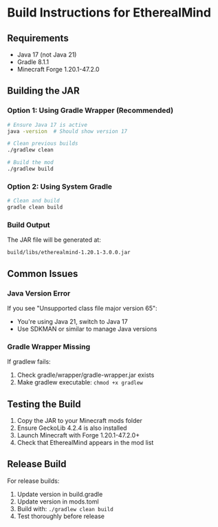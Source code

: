 # Build Instructions for EtherealMind

## Requirements
- Java 17 (not Java 21)
- Gradle 8.1.1
- Minecraft Forge 1.20.1-47.2.0

## Building the JAR

### Option 1: Using Gradle Wrapper (Recommended)
```bash
# Ensure Java 17 is active
java -version  # Should show version 17

# Clean previous builds
./gradlew clean

# Build the mod
./gradlew build
```

### Option 2: Using System Gradle
```bash
# Clean and build
gradle clean build
```

### Build Output
The JAR file will be generated at:
```
build/libs/etherealmind-1.20.1-3.0.0.jar
```

## Common Issues

### Java Version Error
If you see "Unsupported class file major version 65":
- You're using Java 21, switch to Java 17
- Use SDKMAN or similar to manage Java versions

### Gradle Wrapper Missing
If gradlew fails:
1. Check gradle/wrapper/gradle-wrapper.jar exists
2. Make gradlew executable: `chmod +x gradlew`

## Testing the Build
1. Copy the JAR to your Minecraft mods folder
2. Ensure GeckoLib 4.2.4 is also installed
3. Launch Minecraft with Forge 1.20.1-47.2.0+
4. Check that EtherealMind appears in the mod list

## Release Build
For release builds:
1. Update version in build.gradle
2. Update version in mods.toml
3. Build with: `./gradlew clean build`
4. Test thoroughly before release